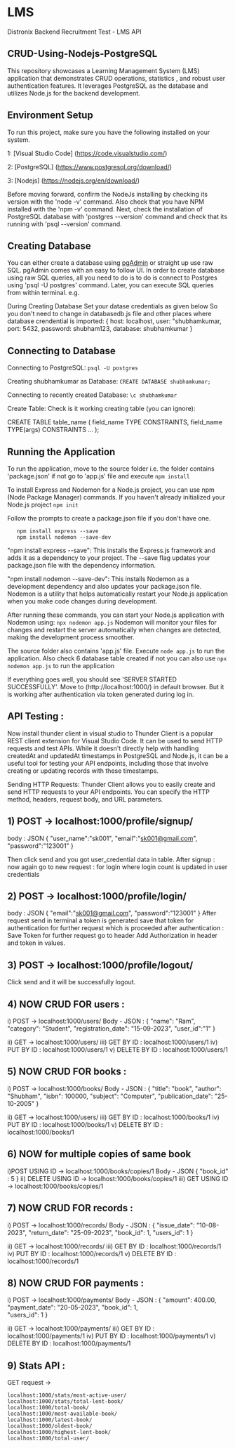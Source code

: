 # LMS
Distronix Backend Recruitment Test - LMS API

## CRUD-Using-Nodejs-PostgreSQL
This repository showcases a Learning Management System (LMS) application that demonstrates CRUD operations, statistics , and robust user authentication features. It leverages PostgreSQL as the database and utilizes Node.js for the backend development.

## Environment Setup
To run this project, make sure you have the following installed on your system.

1: [Visual Studio Code] (https://code.visualstudio.com/)

2: [PostgreSQL] (https://www.postgresql.org/download/)

3: [Nodejs] (https://nodejs.org/en/download/)


Before moving forward, confirm the NodeJs installing by checking its version with the 'node -v' command. Also check that you have NPM installed with the 'npm -v' command.
Next, check the installation of PostgreSQL database with 'postgres --version' command and check that its running with 'psql --version' command.

## Creating Database
You can either create a database using [pgAdmin](https://www.pgadmin.org/download/) or straight up use raw SQL. pgAdmin comes with an easy to follow UI. 
In order to create database using raw SQL queries, all you need to do is to do is connect to Postgres using 'psql -U postgres' command. Later, you can execute SQL queries from within terminal.
e.g.

During Creating Database Set your datase credentials as given below So you don't need to change in databasedb.js file and other places where database crendential is imported: 
{ 
  host: localhost,
  user: "shubhamkumar,
  port: 5432,
  password: shubham123,
  database: shubhamkumar
}
## Connecting to Database
Connecting to PostgreSQL:
      ```psql -U postgres```
      
Creating shubhamkumar as Database:
      ```CREATE DATABASE shubhamkumar;```

Connecting to recently created Database:
      ```\c shubhamkumar```

Create Table: Check is it working creating table (you can ignore):

CREATE TABLE table_name (
  field_name TYPE CONSTRAINTS,
  field_name TYPE(args) CONSTRAINTS
  ...
);

## Running the Application
To run the application, move to the source folder i.e. the folder contains 'package.json' if not go to 'app.js' file and execute ```npm install```

To install Express and Nodemon for a Node.js project, you can use npm (Node Package Manager) commands. If you haven't already initialized your Node.js project ```npm init```

Follow the prompts to create a package.json file if you don't have one.
```
   npm install express --save
   npm install nodemon --save-dev
```

"npm install express --save":
This installs the Express.js framework and adds it as a dependency to your project.
The --save flag updates your package.json file with the dependency information.

"npm install nodemon --save-dev": 
This installs Nodemon as a development dependency and also updates your package.json file. Nodemon is a utility that helps automatically restart your Node.js application when you make code changes during development.

After running these commands, you can start your Node.js application with Nodemon using:
```npx nodemon app.js```
Nodemon will monitor your files for changes and restart the server automatically when changes are detected, making the development process smoother.

The source folder also contains 'app.js' file. Execute ```node app.js``` to run the application.
Also check 6 database table created if not you can also use ```npx nodemon app.js``` to run the application

If everything goes well, you should see 'SERVER STARTED SUCCESSFULLY'. Move to (http://localhost:1000/) in default browser. But it is working after authentication via token generated during log in.

## API Testing : 
Now install thunder client in visual studio to Thunder Client is a popular REST client extension for Visual Studio Code. It can be used to send HTTP requests and test APIs. While it doesn't directly help with handling createdAt and updatedAt timestamps in PostgreSQL and Node.js, it can be a useful tool for testing your API endpoints, including those that involve creating or updating records with these timestamps.

Sending HTTP Requests: Thunder Client allows you to easily create and send HTTP requests to your API endpoints. You can specify the HTTP method, headers, request body, and URL parameters.

## 1) POST -> localhost:1000/profile/signup/
body : JSON 
   {
    "user_name":"sk001",
    "email":"sk001@gmail.com",
    "password":"123001"
    }

Then click send and you got user_credential data in table. 
After signup : now again go to new request : for login where login count is updated in user credentials

## 2)  POST -> localhost:1000/profile/login/
body : JSON 
{
  "email":"sk001@gmail.com",
    "password":"123001"
 }
 After request send in terminal a token is generated save that token for authentication for further request which is 
 proceeded after authentication : Save Token for further request go to header Add Authorization in header and token in 
 values.

## 3) POST -> localhost:1000/profile/logout/
Click send and it will be successfully logout.

## 4) NOW CRUD FOR users :
i) POST -> localhost:1000/users/
Body - JSON :
{
  "name": "Ram",
  "category": "Student",
  "registration_date": "15-09-2023",
  "user_id":"1"
  }

ii) GET -> localhost:1000/users/
iii) GET BY ID :  localhost:1000/users/1
iv) PUT BY ID :  localhost:1000/users/1
v) DELETE BY ID :  localhost:1000/users/1

## 5) NOW CRUD FOR books :
i) POST -> localhost:1000/books/
Body - JSON :
 {
    "title": "book",
    "author": "Shubham",
    "isbn": 100000,
    "subject": "Computer",
    "publication_date": "25-10-2005"
  }

ii) GET -> localhost:1000/users/
iii) GET BY ID :  localhost:1000/books/1
iv) PUT BY ID :  localhost:1000/books/1
v) DELETE BY ID :  localhost:1000/books/1

## 6) NOW for multiple copies of same book 
 i)POST USING ID -> localhost:1000/books/copies/1
 Body - JSON
 {
    "book_id" : 5
  }
 ii)  DELETE USING ID -> localhost:1000/books/copies/1
 iii) GET USING ID -> localhost:1000/books/copies/1

## 7) NOW CRUD FOR records :
i) POST -> localhost:1000/records/
Body - JSON :
{
  "issue_date": "10-08-2023",
  "return_date": "25-09-2023", 
  "book_id": 1, 
  "users_id": 1 
}

ii) GET -> localhost:1000/records/
iii) GET BY ID :  localhost:1000/records/1
iv) PUT BY ID :  localhost:1000/records/1
v) DELETE BY ID :  localhost:1000/records/1

## 8) NOW CRUD FOR payments :
i) POST -> localhost:1000/payments/
Body - JSON :
{
    "amount": 400.00,                  
    "payment_date": "20-05-2023",
    "book_id": 1,           
    "users_id": 1
  }

ii) GET -> localhost:1000/payments/
iii) GET BY ID :  localhost:1000/payments/1
iv) PUT BY ID :  localhost:1000/payments/1
v) DELETE BY ID :  localhost:1000/payments/1

## 9) Stats API :
GET request ->
```
localhost:1000/stats/most-active-user/
localhost:1000/stats/total-lent-book/
localhost:1000/total-book/
localhost:1000/most-available-book/
localhost:1000/latest-book/
localhost:1000/oldest-book/
localhost:1000/highest-lent-book/
localhost:1000/total-user/
```

